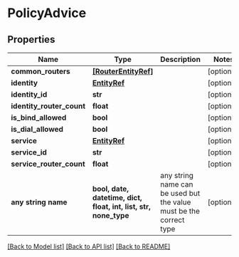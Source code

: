 # PolicyAdvice


## Properties
Name | Type | Description | Notes
------------ | ------------- | ------------- | -------------
**common_routers** | [**[RouterEntityRef]**](RouterEntityRef.md) |  | [optional] 
**identity** | [**EntityRef**](EntityRef.md) |  | [optional] 
**identity_id** | **str** |  | [optional] 
**identity_router_count** | **float** |  | [optional] 
**is_bind_allowed** | **bool** |  | [optional] 
**is_dial_allowed** | **bool** |  | [optional] 
**service** | [**EntityRef**](EntityRef.md) |  | [optional] 
**service_id** | **str** |  | [optional] 
**service_router_count** | **float** |  | [optional] 
**any string name** | **bool, date, datetime, dict, float, int, list, str, none_type** | any string name can be used but the value must be the correct type | [optional]

[[Back to Model list]](../README.md#documentation-for-models) [[Back to API list]](../README.md#documentation-for-api-endpoints) [[Back to README]](../README.md)



